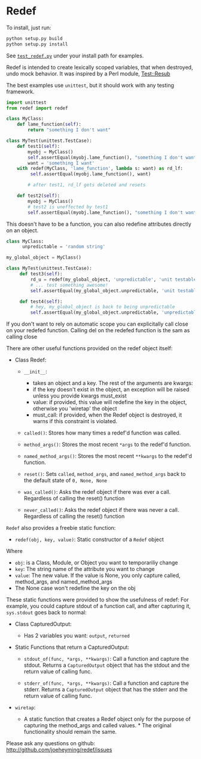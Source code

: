 # Redef

To install, just run:

```bash
python setup.py build
python setup.py install
```

See [`test_redef.py`](/joeheyming/redef/blob/master/test_redef.py) under your install path for examples.

Redef is intended to create lexically scoped variables, that when destroyed, undo mock behavior.
It was inspired by a Perl module, [Test::Resub](http://search.cpan.org/~airwave/Test-Resub-1.02/lib/Test/Resub.pm)

The best examples use `unittest`, but it should work with any testing framework.

```python
import unittest
from redef import redef

class MyClass:
    def lame_function(self):
        return "something I don't want"

class MyTest(unittest.TestCase):
    def test1(self):
        myobj = MyClass()
        self.assertEqual(myobj.lame_function(), "something I don't want")
        want = 'something I want'
	with redef(MyClass, 'lame_function', lambda s: want) as rd_lf:
	     self.assertEqual(myobj.lame_function(), want)

        # after test1, rd_lf gets deleted and resets

    def test2(self):        
        myobj = MyClass()
        # test2 is uneffected by test1
        self.assertEqual(myobj.lame_function(), "something I don't want")
```

This doesn't have to be a function, you can also redefine attributes directly on an object.

```python
class MyClass:
      unpredictable = 'random string'

my_global_object = MyClass()

class MyTest(unittest.TestCase):
     def test3(self):
         rd_u = redef(my_global_object, 'unpredictable', 'unit testable string')
         # ... test something awesome!
         self.assertEqual(my_global_object.unpredictable, 'unit testable string')

     def test4(self):
         # hey, my_global_object is back to being unpredictable
         self.assertEqual(my_global_object.unpredictable, 'unpredictable')
```
 
If you don't want to rely on automatic scope you can explicitally call close
 on your redefed function.  Calling del on the redefed function is the sam
 as calling close
        
There are other useful functions provided on the redef object itself:

* Class Redef:
    * `__init__`:
        * takes an object and a key.  The rest of the arguments are kwargs:
        * if the key doesn't exist in the object, an exception will be raised unless you provide kwargs must_exist
        * value: if provided, this value will redefine the key in the object, otherwise you 'wiretap' the object
        * must_call: if provided, when the Redef object is destroyed, it warns if this constraint is violated.

    * `called()`:
        Stores how many times a redef'd function was called.
    * `method_args()`:
        Stores the most recent `*args` to the redef'd function.
    * `named_method_args()`:
        Stores the most recent `**kwargs` to the redef'd function.
    * `reset()`:
        Sets `called`, `method_args`, and `named_method_args` back to the default state of `0, None, None`
    * `was_called()`:
        Asks the redef object if there was ever a call.  Regardless of calling the reset() function
    * `never_called()`:
        Asks the redef object if there was never a call. Regardless of calling the reset() function

`Redef` also provides a freebie static function:

* `redef(obj, key, value)`:
    Static constructor of a `Redef` object

Where
  * `obj`: is a Class, Module, or Object you want to temporariliy change
  * `key`: The string name of the attribute you want to change
  * `value`: The new value.  If the value is None, you only capture called, method_args, and named_method_args
   * The None case won't redefine the key on the obj

These static functions were provided to show the usefulness of redef: 
For example, you could capture stdout of a function call, and after capturing it,
`sys.stdout` goes back to normal:

* Class CapturedOutput:
    * Has 2 variables you want: `output`, `returned`

* Static Functions that return a CapturedOutput:
    * `stdout_of(func, *args, **kwargs)`:
        Call a function and capture the stdout.
        Returns a `CapturedOutput` object that has the stdout and the return value of calling func.

    * `stderr_of(func, *args, **kwargs)`:
        Call a function and capture the stderr.
        Returns a `CapturedOutput` object that has the stderr and the return value of calling func.
        
* `wiretap`:
    * A static function that creates a Redef object only for the purpose of capturing the method_args and called values.
          * The original functionality should remain the same.

Please ask any questions on github: http://github.com/joeheyming/redef/issues

